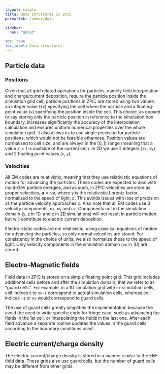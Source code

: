 ```yaml
---
layout: single
title: Data structures in ZPIC
permalink: /about/data

sidebar:
  nav: "about"

toc: true
toc_label: Data structures
---
```


## Particle data

### Positions

Given that all grid related operations for particles, namely field interpolation and charge/current deposition, require the particle position inside the simulation grid cell, particle positions in ZPIC are stored using two values: an integer value (`ix`) specifying the cell where the particle and a floating-point value (`x`) specifying the position inside the cell. This choice, as oposed to say storing only the particle position in reference to the simulation box boundary, increases significantly the accuracy of the interpolation calculation and ensures uniform numerical properties over the whole simulation grid. It also allows us to use single precision for particle positions, which would not be feasible otherwise. Position values are normalized to cell size, and are always in the $[ 0, 1 )$ range (meaning that a value $x = 1$ is oustside of the current cell). In 2D we use 2 integers (`ix`, `iy`) and 2 floating point values (`x`, `y`). 

### Velocities

All EM codes are relativistic, meaning that they use relativistic equations of motion for advancing the particles. These codes are expected to deal with multi-GeV particle energies, and as such, in ZPIC velocities are store as proper velocities, $\mathbf{u} = \gamma \mathbf{v}$, where $\gamma$ is the relativistic Lorentz factor, normalized to the speed of light, $c$. This avoids issues with loss of precision as the particle velocity approaches $c$. Also note that all EM codes use 3 velocity components, `ux`, `uy` and `uz`. Components not in the simulation domain (`y`, `z` in 1D, and `z` in 2D simulations) will not result in particle motion, but will contribute to electric current deposition.

Electro-static codes are not relativistic, using classical equations of motion for advancing the particles, so only normal velocities are stored. For consistency in the choice of units, we also normalize these to the speed of light. Only velocity components in the simulation domain (`vx` in 1D) are stored.

## Electro-Magnetic fields

Field data in ZPIC is stored on a simple floating point grid. This grid includes additional cells before and after the simulation domain, that we refer to as "guard cells". For example, in a 1D simulation grid with `nx` simulation cells, cell indices `0` to `nx-1` correspond to actual simulation cells, whereas cell indices `-1` or `nx` would correspond to guard cells.

The use of guard cells greatly simplifies the implementation because the avoid the need to write specific code for fringe case, such as advancing the fields in the 1st cell, or interpolating the fields in the last one. After each field advance a separate routine updates the values in the guard cells according to the boundary conditions used.

## Electric current/charge density

The electric current/charge density is stored in a manner similar to the EM-field data. These grids also use guard cells, but the number of guard cells may be different from other grids.